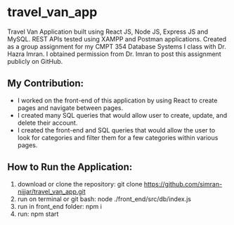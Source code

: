 # travel_van_app
Travel Van Application built using React JS, Node JS, Express JS and MySQL. REST APIs tested using XAMPP and Postman applications. Created as a group assignment for my CMPT 354 Database Systems I class with Dr. Hazra Imran. I obtained permission from Dr. Imran to post this assignment publicly on GitHub.

## My Contribution:
- I worked on the front-end of this application by using React to create pages and navigate between pages. 
- I created many SQL queries that would allow user to create, update, and delete their account. 
- I created the front-end and SQL queries that would allow the user to look for categories and filter them for a few categories within various pages.

## How to Run the Application:
1. download or clone the repository: git clone https://github.com/simran-nijjar/travel_van_app.git
2. run on terminal or git bash: node ./front_end/src/db/index.js
3. run in front_end folder: npm i 
4. run: npm start



